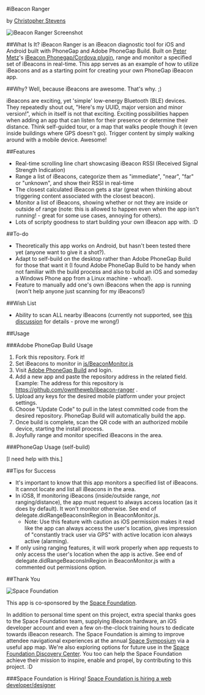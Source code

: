 #iBeacon Ranger

by [Christopher Stevens](http://www.christopherstevens.cc)

![iBeacon Ranger Screenshot](https://raw.githubusercontent.com/owntheweb/ibeacon-ranger/master/img/ibeacon-ranger-screen.png)

##What Is It?
iBeacon Ranger is an iBeacon diagnostic tool for iOS and Android built with PhoneGap and Adobe PhoneGap Build. Built on [Peter Metz](https://github.com/petermetz)'s [iBeacon Phonegap/Cordova plugin](https://github.com/petermetz/cordova-plugin-ibeacon), range and monitor a specified set of iBeacons in real-time. This app serves as an example of how to utilize iBeacons and as a starting point for creating your own PhoneGap iBeacon app.

##Why?
Well, because iBeacons are awesome. That's why. ;)

iBeacons are exciting, yet 'simple' low-energy Bluetooth (BLE) devices. They repeatedly shout out, "Here's my UUID, major version and minor version!", which in itself is not that exciting. Exciting possibilities happen when adding an app that can listen for their presence or determine their distance. Think self-guided tour, or a map that walks people though it (even inside buildings where GPS doesn't go). Trigger content by simply walking around with a mobile device. Awesome!

##Features
* Real-time scrolling line chart showcasing iBeacon RSSI (Received Signal Strength Indication)
* Range a list of iBeacons, categorize them as "immediate", "near", "far" or "unknown", and show their RSSI  in real-time
* The closest calculated iBeacon gets a star (great when thinking about triggering content associated with the closest beacon).
* Monitor a list of iBeacons, showing whether or not they are inside or outside of range (note: this is allowed to happen even when the app isn't running! - great for some use cases, annoying for others).
* Lots of scripty goodness to start building your own iBeacon app with. :D

##To-do
* Theoretically this app works on Android, but hasn't been tested there yet (anyone want to give it a shot?).
* Adapt to self-build on the desktop rather than Adobe PhoneGap Build for those that want it (I found Adobe PhoneGap Build to be handy when not familiar with the build process and also to build an iOS and someday a Windows Phone app from a Linux machine - whoa!).
* Feature to manually add one's own iBeacons when the app is running (won't help anyone just scanning for my iBeacons!)

##Wish List
* Ability to scan ALL nearby iBeacons (currently not supported, see [this discussion](https://github.com/petermetz/cordova-plugin-ibeacon/issues/49) for details - prove me wrong!)

##Usage

###Adobe PhoneGap Build Usage

1. Fork this repository. Fork it!
2. Set iBeacons to monitor in [js/BeaconMonitor.js](https://github.com/owntheweb/ibeacon-ranger/blob/master/js/BeaconMonitor.js)
3. Visit [Adobe PhoneGap Build](https://build.phonegap.com/) and login.
4. Add a new app and paste the repository address in the related field. Example: The address for this repository is https://github.com/owntheweb/ibeacon-ranger .
5. Upload any keys for the desired mobile platform under your project settings.
6. Choose "Update Code" to pull in the latest committed code from the desired repository. PhoneGap Build will automatically build the app.
7. Once build is complete, scan the QR code with an authorized mobile device, starting the install process.
8. Joyfully range and monitor specified iBeacons in the area.

###PhoneGap Usage (self-build)

[I need help with this.]

##Tips for Success
* It's important to know that this app monitors a specified list of iBeacons. It cannot locate and list all iBeacons in the area.
* In iOS8, If monitoring iBeacons (inside/outside range, *not* ranging/distance), the app must request to always access location (as it does by default). It won't monitor otherwise. See end of delegate.didRangeBeaconsInRegion in BeaconMonitor.js.
	* Note: Use this feature with caution as iOS permission makes it read like the app can always access the user's location, gives impression of "constantly track user via GPS" with active location icon always active (alarming).
* If only using ranging features, it will work properly when app requests to only access the user's location when the app is active. See end of delegate.didRangeBeaconsInRegion in BeaconMonitor.js with a commented out permissions option.

##Thank You

![Space Foundation](http://www.spacefoundation.org/m/vcards/images/sfLogo.png)

This app is co-sponsored by the [Space Foundation](http://www.spacefoundation.org).

In addition to personal time spent on this project, extra special thanks goes to the Space Foundation team, supplying iBeacon hardware, an iOS developer account and even a few on-the-clock training hours to dedicate towards iBeacon research. The Space Foundation is aiming to improve attendee navigational experiences at the annual [Space Symposium](http://www.spacesymposium.org) via a useful app map. We're also exploring options for future use in the [Space Foundation Discovery Center](http://www.spacefoundation.org/museum). You too can help the Space Foundation achieve their mission to inspire, enable and propel, by contributing to this project. :D

###Space Foundation is Hiring!
[Space Foundation is hiring a web developer/designer](http://www.spacefoundation.org/about/employment-opportunities)